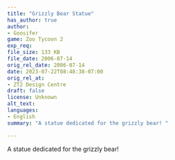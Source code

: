 ```yaml
---
title: "Grizzly Bear Statue"
has_author: true
author: 
- Goosifer
game: Zoo Tycoon 2
exp_req: 
file_size: 133 KB
file_date: 2006-07-14
orig_rel_date: 2006-07-14
date: 2023-07-22T08:48:38-07:00
orig_rel_at: 
- ZT2 Design Centre
draft: false
license: Unknown
alt_text: 
languages:
- English
summary: "A statue dedicated for the grizzly bear! "

---
```


A statue dedicated for the grizzly bear!
